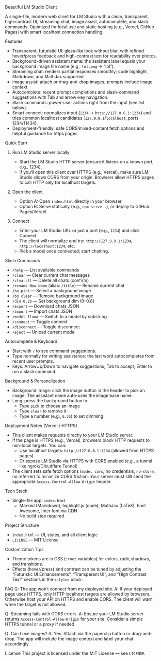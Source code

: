 Beautiful LM Studio Client

A single-file, modern web client for LM Studio with a clean, transparent, high‑contrast UI, streaming chat, image assist, autocomplete, and slash commands. Optimized for local use and static hosting (e.g., Vercel, GitHub Pages) with smart localhost connection handling.

Features
- Transparent, futuristic UI: glass‑like look without blur, with refined hover/press feedback and high-contrast text for readability over photos.
- Background-driven assistant name: the assistant label equals your background image file name (e.g., `lol.png` → “lol”).
- Streaming chat: renders partial responses smoothly; code highlight, Markdown, and MathJax supported.
- Image assist: attach or drag-and-drop images; prompts include image context.
- Autocomplete: recent prompt completions and slash-command suggestions with Tab and arrow-key navigation.
- Slash commands: power-user actions right from the input (see list below).
- Smart connect: normalizes input (`1234` → `http://127.0.0.1:1234`) and tries common localhost candidates (`127.0.0.1`/`localhost`, ports 1234/11434).
- Deployment-friendly: safe CORS/mixed-content fetch options and helpful guidance for https pages.

Quick Start
1) Run LM Studio server locally
   - Start the LM Studio HTTP server (ensure it listens on a known port, e.g., 1234).
   - If you’ll open this client over HTTPS (e.g., Vercel), make sure LM Studio allows CORS from your origin. Browsers allow HTTPS pages to call HTTP only for localhost targets.

2) Open the client
   - Option A: Open `index.html` directly in your browser.
   - Option B: Serve statically (e.g., `npx serve .`), or deploy to GitHub Pages/Vercel.

3) Connect
   - Enter your LM Studio URL or just a port (e.g., `1234`) and click Connect.
   - The client will normalize and try: `http://127.0.0.1:1234`, `http://localhost:1234`, etc.
   - Pick a model once connected; start chatting.

Slash Commands
- `/help` — List available commands
- `/clear` — Clear current chat messages
- `/clearall` — Delete all chats (confirm)
- `/rename New Name` (alias: `/title`) — Rename current chat
- `/bg pick` — Select a background image
- `/bg clear` — Remove background image
- `/dim 0.25` — Set background dim (0–0.8)
- `/export` — Download chats JSON
- `/import` — Import chats JSON
- `/model llama` — Switch to a model by substring
- `/connect` — Toggle connect
- `/disconnect` — Toggle disconnect
- `/eject` — Unload current model

Autocomplete & Keyboard
- Start with `/` to see command suggestions.
- Type normally for writing assistance: the last word autocompletes from recent user prompts.
- Keys: ArrowUp/Down to navigate suggestions; Tab to accept; Enter to run a slash command.

Background & Personalization
- Background image: click the image button in the header to pick an image. The assistant name auto-uses the image base name.
- Long-press the background button to:
  - Type `pick` to choose an image
  - Type `clear` to remove it
  - Type a number (e.g., `0.25`) to set dimming

Deployment Notes (Vercel / HTTPS)
- This client makes requests directly to your LM Studio server.
- If the page is HTTPS (e.g., Vercel), browsers block HTTP requests to non-local targets. You can:
  - Use localhost targets: `http://127.0.0.1:1234` (allowed from HTTPS pages)
  - Or expose LM Studio via HTTPS with CORS enabled (e.g., a tunnel like ngrok/Cloudflare Tunnel)
- The client sets safe fetch options (`mode: cors`, no credentials, `no-store`, no referrer) to minimize CORS friction. Your server must still send the appropriate `Access-Control-Allow-Origin` header.

Tech Stack
- Single-file app: `index.html`
  - Marked (Markdown), highlight.js (code), MathJax (LaTeX), Font Awesome, Inter font via CDN
  - No build step required

Project Structure
- `index.html` — UI, styles, and all client logic
- `LICENSE` — MIT License

Customization Tips
- Theme tokens are in CSS (`:root` variables) for colors, radii, shadows, and transitions.
- Effects (hover/press) and contrast can be tuned by adjusting the “Futuristic UI Enhancements”, “Transparent UI”, and “High Contrast Text” sections in the `<style>` block.

FAQ
Q: The app won’t connect from my deployed site.
A: If your deployed page uses HTTPS, only HTTP localhost targets are allowed by browsers. Otherwise host your API on HTTPS and enable CORS. The client will warn when the target is not allowed.

Q: Streaming fails with CORS errors.
A: Ensure your LM Studio server returns `Access-Control-Allow-Origin` for your site. Consider a simple HTTPS tunnel or a proxy if needed.

Q: Can I use images?
A: Yes. Attach via the paperclip button or drag-and-drop. The app will include the image context and label your chat accordingly.

License
This project is licensed under the MIT License — see `LICENSE`.
